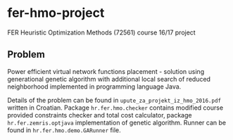 # fer-hmo-project
FER Heuristic Optimization Methods (72561)  course 16/17 project



##  Problem
Power efficient virtual network functions placement - solution using generational genetic algorithm with additional local search of reduced neighborhood implemented in programming language Java.


Details of the problem can be found in `upute_za_projekt_iz_hmo_2016.pdf` written in Croatian.
Package `hr.fer.hmo.checker` contains modified course provided constraints checker and total cost calculator, package `hr.fer.zemris.optjava` implementation of genetic algorithm. Runner can be found in `hr.fer.hmo.demo.GARunner` file.
